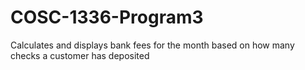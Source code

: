 # COSC-1336-Program3

Calculates and displays bank fees for the month
based on how many checks a customer has deposited
